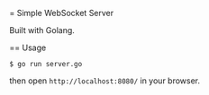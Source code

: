 = Simple WebSocket Server

Built with Golang.

== Usage

```
$ go run server.go
```

then open `http://localhost:8080/` in your browser.

